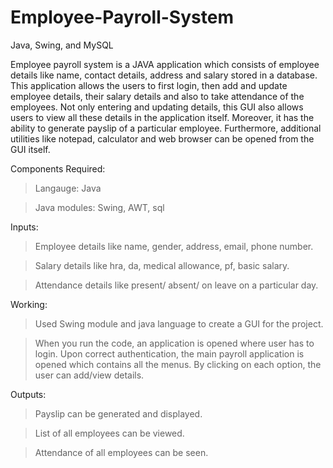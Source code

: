 # Employee-Payroll-System
Java, Swing, and MySQL

Employee payroll system is a JAVA application which consists of employee details like name, contact details, address and salary stored in a database. This application allows the users to first login, then add and update employee details, their salary details and also to take attendance of the employees. Not only entering and updating details, this GUI also allows users to view all these details in the application itself. Moreover, it has the ability to generate payslip of a particular employee. Furthermore, additional utilities like notepad, calculator and web browser can be opened from the GUI itself.


Components Required:

> Langauge: Java

> Java modules: Swing, AWT, sql


Inputs:

> Employee details like name, gender, address, email, phone number.

> Salary details like hra, da, medical allowance, pf, basic salary.

> Attendance details like present/ absent/ on leave on a particular day.


Working:

> Used Swing module and java language to create a GUI for the project.

> When you run the code, an application is opened where user has to login. Upon correct authentication, the main payroll application is opened which contains all the menus. By clicking on each option, the user can add/view details.


Outputs:

> Payslip can be generated and displayed.

> List of all employees can be viewed.

> Attendance of all employees can be seen.

